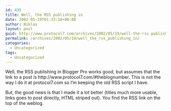 ```yaml
---
id: 435
title: Well, the RSS publishing in
date: 2002-05-19T01:33:18+00:00
author: Niklas
layout: post
guid: http://www.protocol7.com/archives/2002/05/19/well-the-rss-publishing-in/
permalink: /archives/2002/05/19/well_the_rss_publishing_in/
categories:
  - Uncategorized
tags:
  - Uncategorized
---
```

<div class='microid-afa393ba3aed370e07f8c872cc531b664070c0e3'>
  <p>
    Well, the RSS publishing in Blogger Pro works good, but assumes that the link to a post is http://www.protocol7.com/#theblognumber. This is not the way I do it at protocol7.com so I&#8217;m keeping the old RSS script I have.
  </p>
  
  <p>
    But, the good news is that I made it a lot better (titles much more usable, links goes to post directly, HTML striped out). You find the RSS link on the top of the weblog.
  </p>
</div>